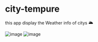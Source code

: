 # city-tempure
this app display the Weather info of citys 🌥️

![image](https://github.com/user-attachments/assets/e268386c-54c5-4d94-8c84-9031b336c40c)
![image](https://github.com/user-attachments/assets/6674938d-f770-4393-96b5-729e6699ade0)
